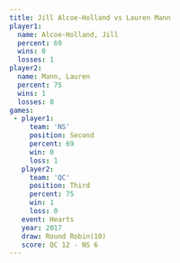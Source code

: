 ```yaml
---
title: Jill Alcoe-Holland vs Lauren Mann
player1:                   
  name: Alcoe-Holland, Jill
  percent: 69              
  wins: 0                  
  losses: 1                
player2:                   
  name: Mann, Lauren       
  percent: 75              
  wins: 1                  
  losses: 0                
games:
 - player1:          
     team: 'NS'      
     position: Second
     percent: 69     
     win: 0          
     loss: 1         
   player2:         
     team: 'QC'     
     position: Third
     percent: 75    
     win: 1         
     loss: 0        
   event: Hearts        
   year: 2017           
   draw: Round Robin(10)
   score: QC 12 - NS 6  
---
```

